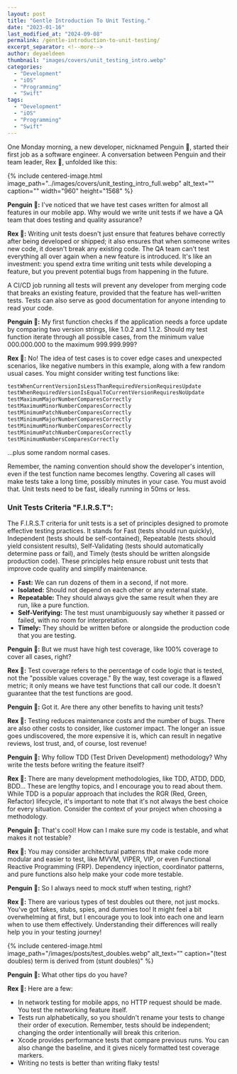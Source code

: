 ```yaml
---
layout: post
title: "Gentle Introduction To Unit Testing."
date: "2023-01-16"
last_modified_at: "2024-09-08"
permalink: /gentle-introduction-to-unit-testing/
excerpt_separator: <!--more-->
author: deyaeldeen
thumbnail: "images/covers/unit_testing_intro.webp"
categories: 
  - "Development"
  - "iOS"
  - "Programming"
  - "Swift"
tags:
  - "Development"
  - "iOS"
  - "Programming"
  - "Swift"
---
```


One Monday morning, a new developer, nicknamed Penguin 🐧, started their first job as a software engineer. A conversation between Penguin and their team leader, Rex 🦖, unfolded like this:

<!--more-->

{%
 include centered-image.html 
 image_path="../images/covers/unit_testing_intro_full.webp"
 alt_text="" 
 caption=""
 width="960" 
 height="1568"
%}

**Penguin 🐧:** I've noticed that we have test cases written for almost all features in our mobile app. Why would we write unit tests if we have a QA team that does testing and quality assurance?

**Rex 🦖:** Writing unit tests doesn't just ensure that features behave correctly after being developed or shipped; it also ensures that when someone writes new code, it doesn't break any existing code. The QA team can't test everything all over again when a new feature is introduced. It's like an investment: you spend extra time writing unit tests while developing a feature, but you prevent potential bugs from happening in the future.

A CI/CD job running all tests will prevent any developer from merging code that breaks an existing feature, provided that the feature has well-written tests. Tests can also serve as good documentation for anyone intending to read your code.

**Penguin 🐧:** My first function checks if the application needs a force update by comparing two version strings, like 1.0.2 and 1.1.2. Should my test function iterate through all possible cases, from the minimum value 000.000.000 to the maximum 999.999.999?

**Rex 🦖:** No! The idea of test cases is to cover edge cases and unexpected scenarios, like negative numbers in this example, along with a few random usual cases. You might consider writing test functions like:

```swift
testWhenCurrentVersionIsLessThanRequiredVersionRequiresUpdate
testWhenRequiredVersionIsEqualToCurrentVersionRequiresNoUpdate
testMaximumMajorNumberComparesCorrectly
testMaximumMinorNumberComparesCorrectly
testMinimumPatchNumberComparesCorrectly
testMinimumMajorNumberComparesCorrectly
testMinimumMinorNumberComparesCorrectly
testMinimumPatchNumberComparesCorrectly
testMinimumNumbersComparesCorrectly
```

...plus some random normal cases.

Remember, the naming convention should show the developer's intention, even if the test function name becomes lengthy. Covering all cases will make tests take a long time, possibly minutes in your case. You must avoid that. Unit tests need to be fast, ideally running in 50ms or less.

### Unit Tests Criteria "F.I.R.S.T":

The F.I.R.S.T criteria for unit tests is a set of principles designed to promote effective testing practices. It stands for Fast (tests should run quickly), Independent (tests should be self-contained), Repeatable (tests should yield consistent results), Self-Validating (tests should automatically determine pass or fail), and Timely (tests should be written alongside production code). These principles help ensure robust unit tests that improve code quality and simplify maintenance.

- **Fast:** We can run dozens of them in a second, if not more.
- **Isolated:** Should not depend on each other or any external state.
- **Repeatable:** They should always give the same result when they are run, like a pure function.
- **Self-Verifying:** The test must unambiguously say whether it passed or failed, with no room for interpretation.
- **Timely:** They should be written before or alongside the production code that you are testing.

**Penguin 🐧:** But we must have high test coverage, like 100% coverage to cover all cases, right?

**Rex 🦖:** Test coverage refers to the percentage of code logic that is tested, not the "possible values coverage." By the way, test coverage is a flawed metric; it only means we have test functions that call our code. It doesn't guarantee that the test functions are good.

**Penguin 🐧:** Got it. Are there any other benefits to having unit tests?

**Rex 🦖:** Testing reduces maintenance costs and the number of bugs. There are also other costs to consider, like customer impact. The longer an issue goes undiscovered, the more expensive it is, which can result in negative reviews, lost trust, and, of course, lost revenue!

**Penguin 🐧:** Why follow TDD (Test Driven Development) methodology? Why write the tests before writing the feature itself?

**Rex 🦖:** There are many development methodologies, like TDD, ATDD, DDD, BDD... These are lengthy topics, and I encourage you to read about them. While TDD is a popular approach that includes the RGR (Red, Green, Refactor) lifecycle, it's important to note that it's not always the best choice for every situation. Consider the context of your project when choosing a methodology.

**Penguin 🐧:** That's cool! How can I make sure my code is testable, and what makes it not testable?

**Rex 🦖:** You may consider architectural patterns that make code more modular and easier to test, like MVVM, VIPER, VIP, or even Functional Reactive Programming (FRP). Dependency injection, coordinator patterns, and pure functions also help make your code more testable.

**Penguin 🐧:** So I always need to mock stuff when testing, right?

**Rex 🦖:** There are various types of test doubles out there, not just mocks. You’ve got fakes, stubs, spies, and dummies too! It might feel a bit overwhelming at first, but I encourage you to look into each one and learn when to use them effectively. Understanding their differences will really help you in your testing journey!

{%
 include centered-image.html 
 image_path="/images/posts/test_doubles.webp"
 alt_text="" 
 caption="(test doubles) term is derived from (stunt doubles)"
%}

**Penguin 🐧:** What other tips do you have?

**Rex 🦖:** Here are a few:

- In network testing for mobile apps, no HTTP request should be made. You test the networking feature itself.
- Tests run alphabetically, so you shouldn't rename your tests to change their order of execution. Remember, tests should be independent; changing the order intentionally will break this criterion.
- Xcode provides performance tests that compare previous runs. You can also change the baseline, and it gives nicely formatted test coverage markers.
- Writing no tests is better than writing flaky tests!
